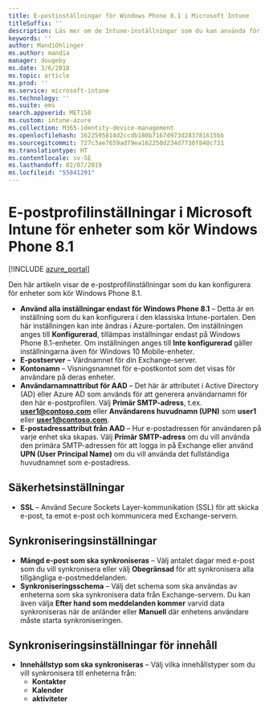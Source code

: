 ```yaml
---
title: E-postinställningar för Windows Phone 8.1 i Microsoft Intune
titleSuffix: ''
description: Läs mer om de Intune-inställningar som du kan använda för att konfigurera e-post-anslutningar på enheter som kör Windows Phone 8.1.
keywords: ''
author: MandiOhlinger
ms.author: mandia
manager: dougeby
ms.date: 3/6/2018
ms.topic: article
ms.prod: ''
ms.service: microsoft-intune
ms.technology: ''
ms.suite: ems
search.appverid: MET150
ms.custom: intune-azure
ms.collection: M365-identity-device-management
ms.openlocfilehash: 1622595814d2ccdb180b7167d973d283781615bb
ms.sourcegitcommit: 727c3ae7659ad79ea162250d234d7730f840c731
ms.translationtype: HT
ms.contentlocale: sv-SE
ms.lasthandoff: 02/07/2019
ms.locfileid: "55841291"
---
```

# <a name="email-profile-settings-in-microsoft-intune-for-devices-running-windows-phone-81"></a>E-postprofilinställningar i Microsoft Intune för enheter som kör Windows Phone 8.1

[!INCLUDE [azure_portal](./includes/azure_portal.md)]

Den här artikeln visar de e-postprofilinställningar som du kan konfigurera för enheter som kör Windows Phone 8.1.


- **Använd alla inställningar endast för Windows Phone 8.1** – Detta är en inställning som du kan konfigurera i den klassiska Intune-portalen. Den här inställningen kan inte ändras i Azure-portalen. Om inställningen anges till **Konfigurerad**, tillämpas inställningar endast på Windows Phone 8.1-enheter. Om inställningen anges till **Inte konfigurerad** gäller inställningarna även för Windows 10 Mobile-enheter.
- **E-postserver** – Värdnamnet för din Exchange-server.
- **Kontonamn** – Visningsnamnet för e-postkontot som det visas för användare på deras enheter.
- **Användarnamnattribut för AAD** – Det här är attributet i Active Directory (AD) eller Azure AD som används för att generera användarnamn för den här e-postprofilen. Välj **Primär SMTP-adress**, t.ex. **user1@contoso.com** eller **Användarens huvudnamn (UPN)** som **user1** eller **user1@contoso.com**.
- **E-postadressattribut från AAD** – Hur e-postadressen för användaren på varje enhet ska skapas. Välj **Primär SMTP-adress** om du vill använda den primära SMTP-adressen för att logga in på Exchange eller använd **UPN (User Principal Name)** om du vill använda det fullständiga huvudnamnet som e-postadress.


## <a name="security-settings"></a>Säkerhetsinställningar

- **SSL** – Använd Secure Sockets Layer-kommunikation (SSL) för att skicka e-post, ta emot e-post och kommunicera med Exchange-servern.



## <a name="synchronization-settings"></a>Synkroniseringsinställningar

- **Mängd e-post som ska synkroniseras** – Välj antalet dagar med e-post som du vill synkronisera eller välj **Obegränsad** för att synkronisera alla tillgängliga e-postmeddelanden.
- **Synkroniseringsschema** – Välj det schema som ska användas av enheterna som ska synkronisera data från Exchange-servern. Du kan även välja **Efter hand som meddelanden kommer** varvid data synkroniseras när de anländer eller **Manuell** där enhetens användare måste starta synkroniseringen.

## <a name="content-sync-settings"></a>Synkroniseringsinställningar för innehåll

- **Innehållstyp som ska synkroniseras** – Välj vilka innehållstyper som du vill synkronisera till enheterna från:
    - **Kontakter**
    - **Kalender**
    - **aktiviteter**
